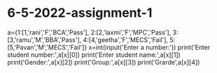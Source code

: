 # 6-5-2022-assignment-1



a={1:[1,'rani','F','BCA','Pass'],
2:[2,'laxmi','F','MPC','Pass'],
3:[3,'ramu','M','BBA','Pass'],
4:[4,'geetha','F','MECS','Fail'],
5:[5,'Pavan','M','MECS','Fail']}
x=int(input('Enter a number:'))
print('Enter student number:',a[x][0])
print('Enter student name:',a[x][1])
print('Gender:',a[x][2])
print('Group:',a[x][3])
print('Grarde',a[x][4])
